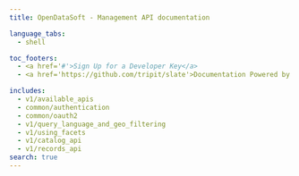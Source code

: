 ```yaml
---
title: OpenDataSoft - Management API documentation

language_tabs:
  - shell

toc_footers:
  - <a href='#'>Sign Up for a Developer Key</a>
  - <a href='https://github.com/tripit/slate'>Documentation Powered by Slate</a>

includes:
  - v1/available_apis
  - common/authentication
  - common/oauth2
  - v1/query_language_and_geo_filtering
  - v1/using_facets
  - v1/catalog_api
  - v1/records_api
search: true
---
```

